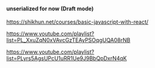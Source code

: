 
#### unserialized for now (Draft mode)

https://shikhun.net/courses/basic-javascript-with-react/

https://www.youtube.com/playlist?list=PL_XxuZqN0xVAvcGzTEAyPSOqgUQA08rNB

https://www.youtube.com/playlist?list=PLyrs5AgsUPcU1uRR1Ue9J9BbQpDxrN4qK
